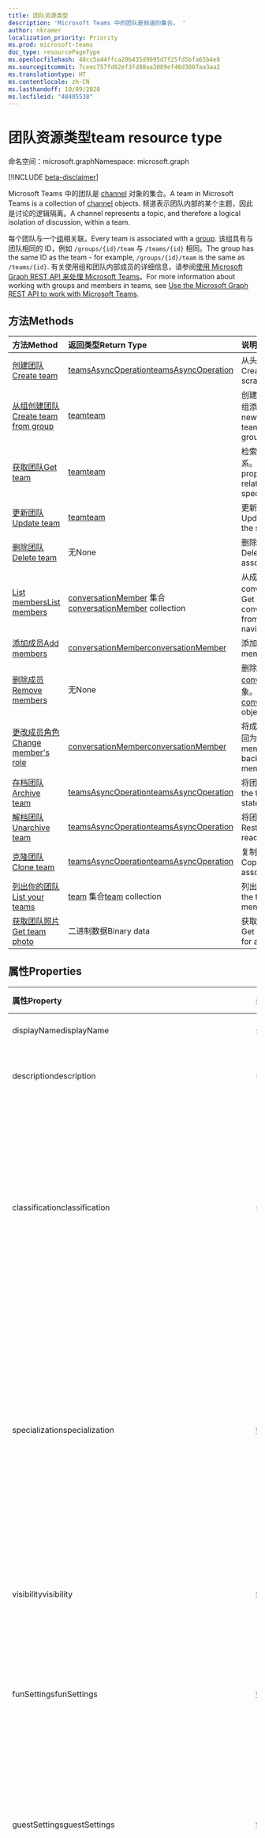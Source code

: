 ```yaml
---
title: 团队资源类型
description: 'Microsoft Teams 中的团队是频道的集合。 '
author: nkramer
localization_priority: Priority
ms.prod: microsoft-teams
doc_type: resourcePageType
ms.openlocfilehash: 48cc5a44ffca20b435d9095d7f25fd5bfa65b4e8
ms.sourcegitcommit: 7ceec757fd82ef3fd80aa3089ef46d3807aa3aa2
ms.translationtype: HT
ms.contentlocale: zh-CN
ms.lasthandoff: 10/09/2020
ms.locfileid: "48405538"
---
```

# <a name="team-resource-type"></a><span data-ttu-id="ef902-103">团队资源类型</span><span class="sxs-lookup"><span data-stu-id="ef902-103">team resource type</span></span>

<span data-ttu-id="ef902-104">命名空间：microsoft.graph</span><span class="sxs-lookup"><span data-stu-id="ef902-104">Namespace: microsoft.graph</span></span>

[!INCLUDE [beta-disclaimer](../../includes/beta-disclaimer.md)]

<span data-ttu-id="ef902-105">Microsoft Teams 中的团队是 [channel](channel.md) 对象的集合。</span><span class="sxs-lookup"><span data-stu-id="ef902-105">A team in Microsoft Teams is a collection of [channel](channel.md) objects.</span></span> <span data-ttu-id="ef902-106">频道表示团队内部的某个主题，因此是讨论的逻辑隔离。</span><span class="sxs-lookup"><span data-stu-id="ef902-106">A channel represents a topic, and therefore a logical isolation of discussion, within a team.</span></span>

<span data-ttu-id="ef902-107">每个团队与一个[组](../resources/group.md)相关联。</span><span class="sxs-lookup"><span data-stu-id="ef902-107">Every team is associated with a [group](../resources/group.md).</span></span> <span data-ttu-id="ef902-108">该组具有与团队相同的 ID，例如 `/groups/{id}/team` 与 `/teams/{id}` 相同。</span><span class="sxs-lookup"><span data-stu-id="ef902-108">The group has the same ID as the team - for example, `/groups/{id}/team` is the same as `/teams/{id}`.</span></span> <span data-ttu-id="ef902-109">有关使用组和团队内部成员的详细信息，请参阅[使用 Microsoft Graph REST API 来处理 Microsoft Teams](teams-api-overview.md)。</span><span class="sxs-lookup"><span data-stu-id="ef902-109">For more information about working with groups and members in teams, see [Use the Microsoft Graph REST API to work with Microsoft Teams](teams-api-overview.md).</span></span>

## <a name="methods"></a><span data-ttu-id="ef902-110">方法</span><span class="sxs-lookup"><span data-stu-id="ef902-110">Methods</span></span>

| <span data-ttu-id="ef902-111">方法</span><span class="sxs-lookup"><span data-stu-id="ef902-111">Method</span></span>       | <span data-ttu-id="ef902-112">返回类型</span><span class="sxs-lookup"><span data-stu-id="ef902-112">Return Type</span></span>  |<span data-ttu-id="ef902-113">说明</span><span class="sxs-lookup"><span data-stu-id="ef902-113">Description</span></span>|
|:---------------|:--------|:----------|
|[<span data-ttu-id="ef902-114">创建团队</span><span class="sxs-lookup"><span data-stu-id="ef902-114">Create team</span></span>](../api/team-post.md) | [<span data-ttu-id="ef902-115">teamsAsyncOperation</span><span class="sxs-lookup"><span data-stu-id="ef902-115">teamsAsyncOperation</span></span>](teamsasyncoperation.md) | <span data-ttu-id="ef902-116">从头开始创建团队。</span><span class="sxs-lookup"><span data-stu-id="ef902-116">Create a team from scratch.</span></span> |
|[<span data-ttu-id="ef902-117">从组创建团队</span><span class="sxs-lookup"><span data-stu-id="ef902-117">Create team from group</span></span>](../api/team-put-teams.md) | [<span data-ttu-id="ef902-118">team</span><span class="sxs-lookup"><span data-stu-id="ef902-118">team</span></span>](team.md) | <span data-ttu-id="ef902-119">创建新的团队，或向现有组添加团队。</span><span class="sxs-lookup"><span data-stu-id="ef902-119">Create a new team, or add a team to an existing group.</span></span>|
|[<span data-ttu-id="ef902-120">获取团队</span><span class="sxs-lookup"><span data-stu-id="ef902-120">Get team</span></span>](../api/team-get.md) | [<span data-ttu-id="ef902-121">team</span><span class="sxs-lookup"><span data-stu-id="ef902-121">team</span></span>](team.md) | <span data-ttu-id="ef902-122">检索指定团队的属性和关系。</span><span class="sxs-lookup"><span data-stu-id="ef902-122">Retrieve the properties and relationships of the specified team.</span></span>|
|[<span data-ttu-id="ef902-123">更新团队</span><span class="sxs-lookup"><span data-stu-id="ef902-123">Update team</span></span>](../api/team-update.md) | [<span data-ttu-id="ef902-124">team</span><span class="sxs-lookup"><span data-stu-id="ef902-124">team</span></span>](team.md) |<span data-ttu-id="ef902-125">更新指定团队的属性。</span><span class="sxs-lookup"><span data-stu-id="ef902-125">Update the properties of the specified team.</span></span> |
|[<span data-ttu-id="ef902-126">删除团队</span><span class="sxs-lookup"><span data-stu-id="ef902-126">Delete team</span></span>](../api/group-delete.md) | <span data-ttu-id="ef902-127">无</span><span class="sxs-lookup"><span data-stu-id="ef902-127">None</span></span> |<span data-ttu-id="ef902-128">删除团队及其关联的组。</span><span class="sxs-lookup"><span data-stu-id="ef902-128">Delete the team and its associated group.</span></span> |
|[<span data-ttu-id="ef902-129">List members</span><span class="sxs-lookup"><span data-stu-id="ef902-129">List members</span></span>](../api/team-list-members.md)|<span data-ttu-id="ef902-130">[conversationMember](../resources/conversationmember.md) 集合</span><span class="sxs-lookup"><span data-stu-id="ef902-130">[conversationMember](../resources/conversationmember.md) collection</span></span>|<span data-ttu-id="ef902-131">从成员导航属性中获取 conversationMembers。</span><span class="sxs-lookup"><span data-stu-id="ef902-131">Get the conversationMembers from the members navigation property.</span></span>|
|[<span data-ttu-id="ef902-132">添加成员</span><span class="sxs-lookup"><span data-stu-id="ef902-132">Add members</span></span>](../api/team-post-members.md)|[<span data-ttu-id="ef902-133">conversationMember</span><span class="sxs-lookup"><span data-stu-id="ef902-133">conversationMember</span></span>](../resources/conversationmember.md)|<span data-ttu-id="ef902-134">添加新成员。</span><span class="sxs-lookup"><span data-stu-id="ef902-134">Add a new member.</span></span>|
|[<span data-ttu-id="ef902-135">删除成员</span><span class="sxs-lookup"><span data-stu-id="ef902-135">Remove members</span></span>](../api/team-delete-members.md)|<span data-ttu-id="ef902-136">无</span><span class="sxs-lookup"><span data-stu-id="ef902-136">None</span></span>|<span data-ttu-id="ef902-137">删除 [conversationMember](../resources/conversationmember.md) 对象。</span><span class="sxs-lookup"><span data-stu-id="ef902-137">Delete a [conversationMember](../resources/conversationmember.md) object.</span></span>|
|[<span data-ttu-id="ef902-138">更改成员角色</span><span class="sxs-lookup"><span data-stu-id="ef902-138">Change member's role</span></span>](../api/conversationmember-update.md)|[<span data-ttu-id="ef902-139">conversationMember</span><span class="sxs-lookup"><span data-stu-id="ef902-139">conversationMember</span></span>](../resources/conversationmember.md)|<span data-ttu-id="ef902-140">将成员更改为所有者或返回为常规成员。</span><span class="sxs-lookup"><span data-stu-id="ef902-140">Change a member to an owner or back to a regular member.</span></span>|
|[<span data-ttu-id="ef902-141">存档团队</span><span class="sxs-lookup"><span data-stu-id="ef902-141">Archive team</span></span>](../api/team-archive.md) | [<span data-ttu-id="ef902-142">teamsAsyncOperation</span><span class="sxs-lookup"><span data-stu-id="ef902-142">teamsAsyncOperation</span></span>](../resources/teamsasyncoperation.md) |<span data-ttu-id="ef902-143">将团队置于只读状态。</span><span class="sxs-lookup"><span data-stu-id="ef902-143">Put the team in a read-only state.</span></span> |
|[<span data-ttu-id="ef902-144">解档团队</span><span class="sxs-lookup"><span data-stu-id="ef902-144">Unarchive team</span></span>](../api/team-unarchive.md) | [<span data-ttu-id="ef902-145">teamsAsyncOperation</span><span class="sxs-lookup"><span data-stu-id="ef902-145">teamsAsyncOperation</span></span>](../resources/teamsasyncoperation.md) |<span data-ttu-id="ef902-146">将团队还原到读写状态。</span><span class="sxs-lookup"><span data-stu-id="ef902-146">Restore the team to a read-write state.</span></span> |
|[<span data-ttu-id="ef902-147">克隆团队</span><span class="sxs-lookup"><span data-stu-id="ef902-147">Clone team</span></span>](../api/team-clone.md) | [<span data-ttu-id="ef902-148">teamsAsyncOperation</span><span class="sxs-lookup"><span data-stu-id="ef902-148">teamsAsyncOperation</span></span>](../resources/teamsasyncoperation.md) |<span data-ttu-id="ef902-149">复制团队及其关联的组。</span><span class="sxs-lookup"><span data-stu-id="ef902-149">Copy the team and its associated group.</span></span> |
|[<span data-ttu-id="ef902-150">列出你的团队</span><span class="sxs-lookup"><span data-stu-id="ef902-150">List your teams</span></span>](../api/user-list-joinedteams.md) | <span data-ttu-id="ef902-151">[team](team.md) 集合</span><span class="sxs-lookup"><span data-stu-id="ef902-151">[team](team.md) collection</span></span> | <span data-ttu-id="ef902-152">列出你属于的团队。</span><span class="sxs-lookup"><span data-stu-id="ef902-152">List the teams you are a member of.</span></span> |
|[<span data-ttu-id="ef902-153">获取团队照片</span><span class="sxs-lookup"><span data-stu-id="ef902-153">Get team photo</span></span>](../api/team-get-photo.md) | <span data-ttu-id="ef902-154">二进制数据</span><span class="sxs-lookup"><span data-stu-id="ef902-154">Binary data</span></span> | <span data-ttu-id="ef902-155">获取团队的照片（图片）。</span><span class="sxs-lookup"><span data-stu-id="ef902-155">Get the photo (picture) for a team.</span></span> |

## <a name="properties"></a><span data-ttu-id="ef902-156">属性</span><span class="sxs-lookup"><span data-stu-id="ef902-156">Properties</span></span>

| <span data-ttu-id="ef902-157">属性</span><span class="sxs-lookup"><span data-stu-id="ef902-157">Property</span></span> | <span data-ttu-id="ef902-158">类型</span><span class="sxs-lookup"><span data-stu-id="ef902-158">Type</span></span> | <span data-ttu-id="ef902-159">说明</span><span class="sxs-lookup"><span data-stu-id="ef902-159">Description</span></span> |
|:---------------|:--------|:----------|
|<span data-ttu-id="ef902-160">displayName</span><span class="sxs-lookup"><span data-stu-id="ef902-160">displayName</span></span>|<span data-ttu-id="ef902-161">string</span><span class="sxs-lookup"><span data-stu-id="ef902-161">string</span></span>| <span data-ttu-id="ef902-162">团队的名称。</span><span class="sxs-lookup"><span data-stu-id="ef902-162">The name of the team.</span></span> |
|<span data-ttu-id="ef902-163">description</span><span class="sxs-lookup"><span data-stu-id="ef902-163">description</span></span>|<span data-ttu-id="ef902-164">string</span><span class="sxs-lookup"><span data-stu-id="ef902-164">string</span></span>| <span data-ttu-id="ef902-165">组的说明（可选）。</span><span class="sxs-lookup"><span data-stu-id="ef902-165">An optional description for the team.</span></span> |
|<span data-ttu-id="ef902-166">classification</span><span class="sxs-lookup"><span data-stu-id="ef902-166">classification</span></span>|<span data-ttu-id="ef902-167">string</span><span class="sxs-lookup"><span data-stu-id="ef902-167">string</span></span>| <span data-ttu-id="ef902-168">标签（可选）。</span><span class="sxs-lookup"><span data-stu-id="ef902-168">An optional label.</span></span> <span data-ttu-id="ef902-169">通常说明团队的数据或业务敏感性。</span><span class="sxs-lookup"><span data-stu-id="ef902-169">Typically describes the data or business sensitivity of the team.</span></span> <span data-ttu-id="ef902-170">必须与租户目录中的一个预配置集匹配。</span><span class="sxs-lookup"><span data-stu-id="ef902-170">Must match one of a pre-configured set in the tenant's directory.</span></span> |
|<span data-ttu-id="ef902-171">specialization</span><span class="sxs-lookup"><span data-stu-id="ef902-171">specialization</span></span>|[<span data-ttu-id="ef902-172">teamSpecialization</span><span class="sxs-lookup"><span data-stu-id="ef902-172">teamSpecialization</span></span>](teamspecialization.md)| <span data-ttu-id="ef902-173">可选。</span><span class="sxs-lookup"><span data-stu-id="ef902-173">Optional.</span></span> <span data-ttu-id="ef902-174">指示团队是否适用于特定用例。</span><span class="sxs-lookup"><span data-stu-id="ef902-174">Indicates whether the team is intended for a particular use case.</span></span>  <span data-ttu-id="ef902-175">每个团队专用化都可以访问针对其用例的独特行为和体验。</span><span class="sxs-lookup"><span data-stu-id="ef902-175">Each team specialization has access to unique behaviors and experiences targeted to its use case.</span></span> |
|<span data-ttu-id="ef902-176">visibility</span><span class="sxs-lookup"><span data-stu-id="ef902-176">visibility</span></span>|[<span data-ttu-id="ef902-177">teamVisibilityType</span><span class="sxs-lookup"><span data-stu-id="ef902-177">teamVisibilityType</span></span>](teamvisibilitytype.md)| <span data-ttu-id="ef902-178">组和团队的可见性。</span><span class="sxs-lookup"><span data-stu-id="ef902-178">The visibility of the group and team.</span></span> <span data-ttu-id="ef902-179">默认值为 Public。</span><span class="sxs-lookup"><span data-stu-id="ef902-179">Defaults to Public.</span></span> |
|<span data-ttu-id="ef902-180">funSettings</span><span class="sxs-lookup"><span data-stu-id="ef902-180">funSettings</span></span>|[<span data-ttu-id="ef902-181">teamFunSettings</span><span class="sxs-lookup"><span data-stu-id="ef902-181">teamFunSettings</span></span>](teamfunsettings.md) |<span data-ttu-id="ef902-182">用于配置团队中 Giphy、成员和贴纸使用情况的设置。</span><span class="sxs-lookup"><span data-stu-id="ef902-182">Settings to configure use of Giphy, memes, and stickers in the team.</span></span>|
|<span data-ttu-id="ef902-183">guestSettings</span><span class="sxs-lookup"><span data-stu-id="ef902-183">guestSettings</span></span>|[<span data-ttu-id="ef902-184">teamGuestSettings</span><span class="sxs-lookup"><span data-stu-id="ef902-184">teamGuestSettings</span></span>](teamguestsettings.md) |<span data-ttu-id="ef902-185">用于配置来宾是否可以在团队中创建、更新或删除频道的设置。</span><span class="sxs-lookup"><span data-stu-id="ef902-185">Settings to configure whether guests can create, update, or delete channels in the team.</span></span>|
|<span data-ttu-id="ef902-186">internalId</span><span class="sxs-lookup"><span data-stu-id="ef902-186">internalId</span></span> | <span data-ttu-id="ef902-187">字符串</span><span class="sxs-lookup"><span data-stu-id="ef902-187">string</span></span> | <span data-ttu-id="ef902-188">已在一些位置（如审核日志/[Office 365 管理活动 API](/office/office-365-management-api/office-365-management-activity-api-reference)）使用的团队唯一 ID。</span><span class="sxs-lookup"><span data-stu-id="ef902-188">A unique ID for the team that has been used in a few places such as the audit log/[Office 365 Management Activity API](/office/office-365-management-api/office-365-management-activity-api-reference).</span></span> |
|<span data-ttu-id="ef902-189">isArchived</span><span class="sxs-lookup"><span data-stu-id="ef902-189">isArchived</span></span>|<span data-ttu-id="ef902-190">Boolean</span><span class="sxs-lookup"><span data-stu-id="ef902-190">Boolean</span></span>|<span data-ttu-id="ef902-191">此团队是否处于只读模式。</span><span class="sxs-lookup"><span data-stu-id="ef902-191">Whether this team is in read-only mode.</span></span> |
|<span data-ttu-id="ef902-192">memberSettings</span><span class="sxs-lookup"><span data-stu-id="ef902-192">memberSettings</span></span>|[<span data-ttu-id="ef902-193">teamMemberSettings</span><span class="sxs-lookup"><span data-stu-id="ef902-193">teamMemberSettings</span></span>](teammembersettings.md) |<span data-ttu-id="ef902-194">用于配置成员是否可以在团队中执行某些操作（例如，创建频道和添加机器人）的设置。</span><span class="sxs-lookup"><span data-stu-id="ef902-194">Settings to configure whether members can perform certain actions, for example, create channels and add bots, in the team.</span></span>|
|<span data-ttu-id="ef902-195">messagingSettings</span><span class="sxs-lookup"><span data-stu-id="ef902-195">messagingSettings</span></span>|[<span data-ttu-id="ef902-196">teamMessagingSettings</span><span class="sxs-lookup"><span data-stu-id="ef902-196">teamMessagingSettings</span></span>](teammessagingsettings.md) |<span data-ttu-id="ef902-197">用于配置团队中的消息传递和提及的设置。</span><span class="sxs-lookup"><span data-stu-id="ef902-197">Settings to configure messaging and mentions in the team.</span></span>|
|<span data-ttu-id="ef902-198">discoverySettings</span><span class="sxs-lookup"><span data-stu-id="ef902-198">discoverySettings</span></span>|[<span data-ttu-id="ef902-199">teamDiscoverySettings</span><span class="sxs-lookup"><span data-stu-id="ef902-199">teamDiscoverySettings</span></span>](teamdiscoverysettings.md) |<span data-ttu-id="ef902-200">用于让他人配置团队可发现性的设置。</span><span class="sxs-lookup"><span data-stu-id="ef902-200">Settings to configure team discoverability by others.</span></span>|
|<span data-ttu-id="ef902-201">webUrl</span><span class="sxs-lookup"><span data-stu-id="ef902-201">webUrl</span></span>|<span data-ttu-id="ef902-202">string (readonly)</span><span class="sxs-lookup"><span data-stu-id="ef902-202">string (readonly)</span></span> | <span data-ttu-id="ef902-203">用于转到 Microsoft Teams 客户端中团队的超链接。</span><span class="sxs-lookup"><span data-stu-id="ef902-203">A hyperlink that will go to the team in the Microsoft Teams client.</span></span> <span data-ttu-id="ef902-204">这是在 Microsoft Teams 客户端中右键单击团队并选择**获取团队链接**时获取的 URL。</span><span class="sxs-lookup"><span data-stu-id="ef902-204">This is the URL that you get when you right-click a team in the Microsoft Teams client and select **Get link to team**.</span></span> <span data-ttu-id="ef902-205">应将此 URL 视为不透明的 blob，而不对其进行解析。</span><span class="sxs-lookup"><span data-stu-id="ef902-205">This URL should be treated as an opaque blob, and not parsed.</span></span> |
|<span data-ttu-id="ef902-206">classSettings</span><span class="sxs-lookup"><span data-stu-id="ef902-206">classSettings</span></span>|[<span data-ttu-id="ef902-207">teamClassSettings</span><span class="sxs-lookup"><span data-stu-id="ef902-207">teamClassSettings</span></span>](teamclasssettings.md) |<span data-ttu-id="ef902-208">配置班级设置。</span><span class="sxs-lookup"><span data-stu-id="ef902-208">Configure settings of a class.</span></span> <span data-ttu-id="ef902-209">仅当团队代表班级时可用。</span><span class="sxs-lookup"><span data-stu-id="ef902-209">Available only when the team represents a class.</span></span>|
|<span data-ttu-id="ef902-210">isMembershipLimitedToOwners</span><span class="sxs-lookup"><span data-stu-id="ef902-210">isMembershipLimitedToOwners</span></span>|<span data-ttu-id="ef902-211">布尔值</span><span class="sxs-lookup"><span data-stu-id="ef902-211">Boolean</span></span>|<span data-ttu-id="ef902-212">如果设置为“`true`”，则团队当前处于“仅所有者”团队成员身份状态，且其他团队成员（如学生）不可访问。</span><span class="sxs-lookup"><span data-stu-id="ef902-212">If set to `true`, the team is currently in the owner-only team membership state and not accessible by other team members, such as students.</span></span>|
|<span data-ttu-id="ef902-213">createdDateTime</span><span class="sxs-lookup"><span data-stu-id="ef902-213">createdDateTime</span></span>|<span data-ttu-id="ef902-214">dateTimeOffset</span><span class="sxs-lookup"><span data-stu-id="ef902-214">dateTimeOffset</span></span>|<span data-ttu-id="ef902-215">只读。</span><span class="sxs-lookup"><span data-stu-id="ef902-215">Read only.</span></span> <span data-ttu-id="ef902-216">创建团队的时间戳。</span><span class="sxs-lookup"><span data-stu-id="ef902-216">Timestamp at which the team was created.</span></span>|

### <a name="instance-attributes"></a><span data-ttu-id="ef902-217">实例属性</span><span class="sxs-lookup"><span data-stu-id="ef902-217">Instance attributes</span></span>

<span data-ttu-id="ef902-p109">实例属性是具有特殊行为的属性。这些属性是临时的，并且 a) 定义服务应执行的行为或 b) 提供短期的属性值，例如过期项目的下载 URL。</span><span class="sxs-lookup"><span data-stu-id="ef902-p109">Instance attributes are properties with special behaviors. These properties are temporary and either a) define behavior the service should perform or b) provide short-term property values, like a download URL for an item that expires.</span></span>

| <span data-ttu-id="ef902-220">属性名称</span><span class="sxs-lookup"><span data-stu-id="ef902-220">Property name</span></span>| <span data-ttu-id="ef902-221">类型</span><span class="sxs-lookup"><span data-stu-id="ef902-221">Type</span></span>   | <span data-ttu-id="ef902-222">说明</span><span class="sxs-lookup"><span data-stu-id="ef902-222">Description</span></span>
|:-----------------------|:-------|:-------------------------|
|<span data-ttu-id="ef902-223">@microsoft. graph teamCreationMode</span><span class="sxs-lookup"><span data-stu-id="ef902-223">@microsoft.graph.teamCreationMode</span></span>|<span data-ttu-id="ef902-224">string</span><span class="sxs-lookup"><span data-stu-id="ef902-224">string</span></span>|<span data-ttu-id="ef902-225">指示团队处于迁移状态，并且当前正用于迁移目的。</span><span class="sxs-lookup"><span data-stu-id="ef902-225">Indicates the team is in migration state and is currently being used for migration purposes.</span></span> <span data-ttu-id="ef902-226">它接受一个值：`migration`。</span><span class="sxs-lookup"><span data-stu-id="ef902-226">It accepts one value: `migration`.</span></span>|

<span data-ttu-id="ef902-227">有关 POST 请求示例，请参阅[请求（在迁移状态下创建团队）](https://github.com/MicrosoftDocs/msteams-docs/blob/add-import-messages/msteams-platform/graph-api/import-messages/import-external-messages-to-teams.md#request-create-team-in-migration-state)。</span><span class="sxs-lookup"><span data-stu-id="ef902-227">For a POST request example, see [Request(create team in migration state)](https://github.com/MicrosoftDocs/msteams-docs/blob/add-import-messages/msteams-platform/graph-api/import-messages/import-external-messages-to-teams.md#request-create-team-in-migration-state).</span></span>

## <a name="relationships"></a><span data-ttu-id="ef902-228">关系</span><span class="sxs-lookup"><span data-stu-id="ef902-228">Relationships</span></span>

| <span data-ttu-id="ef902-229">关系</span><span class="sxs-lookup"><span data-stu-id="ef902-229">Relationship</span></span> | <span data-ttu-id="ef902-230">类型</span><span class="sxs-lookup"><span data-stu-id="ef902-230">Type</span></span> | <span data-ttu-id="ef902-231">说明</span><span class="sxs-lookup"><span data-stu-id="ef902-231">Description</span></span> |
|:---------------|:--------|:----------|
|<span data-ttu-id="ef902-232">channels</span><span class="sxs-lookup"><span data-stu-id="ef902-232">channels</span></span>|<span data-ttu-id="ef902-233">[channel](channel.md) 集合</span><span class="sxs-lookup"><span data-stu-id="ef902-233">[channel](channel.md) collection</span></span>|<span data-ttu-id="ef902-234">与团队相关的频道和消息的集合。</span><span class="sxs-lookup"><span data-stu-id="ef902-234">The collection of channels & messages associated with the team.</span></span>|
|<span data-ttu-id="ef902-235">installedApps</span><span class="sxs-lookup"><span data-stu-id="ef902-235">installedApps</span></span>|<span data-ttu-id="ef902-236">[teamsAppInstallation](teamsappinstallation.md) 集合</span><span class="sxs-lookup"><span data-stu-id="ef902-236">[teamsAppInstallation](teamsappinstallation.md) collection</span></span>|<span data-ttu-id="ef902-237">此团队中安装的应用。</span><span class="sxs-lookup"><span data-stu-id="ef902-237">The apps installed in this team.</span></span>|
|<span data-ttu-id="ef902-238">members</span><span class="sxs-lookup"><span data-stu-id="ef902-238">members</span></span>|<span data-ttu-id="ef902-239">[conversationMember](../resources/conversationmember.md) 集合</span><span class="sxs-lookup"><span data-stu-id="ef902-239">[conversationMember](../resources/conversationmember.md) collection</span></span>|<span data-ttu-id="ef902-240">团队的成员和所有者。</span><span class="sxs-lookup"><span data-stu-id="ef902-240">Members and owners of the team.</span></span>|
|<span data-ttu-id="ef902-241">owners</span><span class="sxs-lookup"><span data-stu-id="ef902-241">owners</span></span>|[<span data-ttu-id="ef902-242">user</span><span class="sxs-lookup"><span data-stu-id="ef902-242">user</span></span>](user.md)| <span data-ttu-id="ef902-243">此团队的所有者列表。</span><span class="sxs-lookup"><span data-stu-id="ef902-243">The list of this team's owners.</span></span> <span data-ttu-id="ef902-244">目前，在使用应用程序权限创建团队时，必须指定一个所有者。</span><span class="sxs-lookup"><span data-stu-id="ef902-244">Currently, when creating a team using application permissions, exactly one owner must be specified.</span></span> <span data-ttu-id="ef902-245">当使用用户委派的权限时，不能指定任何所有者（当前用户是所有者）。</span><span class="sxs-lookup"><span data-stu-id="ef902-245">When using user delegated permissions, no owner can be specified (the current user is the owner).</span></span> <span data-ttu-id="ef902-246">必须将所有者指定为对象 ID (GUID)，而不是 UPN。</span><span class="sxs-lookup"><span data-stu-id="ef902-246">Owner must be specified as an object ID (GUID), not a UPN.</span></span> |
|<span data-ttu-id="ef902-247">operations</span><span class="sxs-lookup"><span data-stu-id="ef902-247">operations</span></span>|<span data-ttu-id="ef902-248">[teamsAsyncOperation](teamsasyncoperation.md) 集合</span><span class="sxs-lookup"><span data-stu-id="ef902-248">[teamsAsyncOperation](teamsasyncoperation.md) collection</span></span>| <span data-ttu-id="ef902-249">在此团队中运行过或正在运行的异步操作。</span><span class="sxs-lookup"><span data-stu-id="ef902-249">The async operations that ran or are running on this team.</span></span> | 
|<span data-ttu-id="ef902-250">photo</span><span class="sxs-lookup"><span data-stu-id="ef902-250">photo</span></span>|[<span data-ttu-id="ef902-251">profilePhoto</span><span class="sxs-lookup"><span data-stu-id="ef902-251">profilePhoto</span></span>](../resources/profilephoto.md)|<span data-ttu-id="ef902-252">团队照片。</span><span class="sxs-lookup"><span data-stu-id="ef902-252">The team photo.</span></span>|
|[<span data-ttu-id="ef902-253">primaryChannel</span><span class="sxs-lookup"><span data-stu-id="ef902-253">primaryChannel</span></span>](../api/team-get-primarychannel.md)|[<span data-ttu-id="ef902-254">频道</span><span class="sxs-lookup"><span data-stu-id="ef902-254">channel</span></span>](channel.md)| <span data-ttu-id="ef902-255">团队的常规频道。</span><span class="sxs-lookup"><span data-stu-id="ef902-255">The general channel for the team.</span></span> | 
|<span data-ttu-id="ef902-256">schedule</span><span class="sxs-lookup"><span data-stu-id="ef902-256">schedule</span></span>|[<span data-ttu-id="ef902-257">日程安排</span><span class="sxs-lookup"><span data-stu-id="ef902-257">schedule</span></span>](schedule.md)| <span data-ttu-id="ef902-258">此团队的排班安排。</span><span class="sxs-lookup"><span data-stu-id="ef902-258">The schedule of shifts for this team.</span></span>|
|<span data-ttu-id="ef902-259">template</span><span class="sxs-lookup"><span data-stu-id="ef902-259">template</span></span>|[<span data-ttu-id="ef902-260">teamsTemplate</span><span class="sxs-lookup"><span data-stu-id="ef902-260">teamsTemplate</span></span>](teamstemplate.md)| <span data-ttu-id="ef902-261">创建此团队时所使用的模板。</span><span class="sxs-lookup"><span data-stu-id="ef902-261">The template this team was created from.</span></span> <span data-ttu-id="ef902-262">请参阅[可用模板](/MicrosoftTeams/get-started-with-teams-templates)。</span><span class="sxs-lookup"><span data-stu-id="ef902-262">See [available templates](/MicrosoftTeams/get-started-with-teams-templates).</span></span> |

## <a name="json-representation"></a><span data-ttu-id="ef902-263">JSON 表示形式</span><span class="sxs-lookup"><span data-stu-id="ef902-263">JSON representation</span></span>

<span data-ttu-id="ef902-264">下面是资源的 JSON 表示形式。</span><span class="sxs-lookup"><span data-stu-id="ef902-264">The following is a JSON representation of the resource.</span></span>

><span data-ttu-id="ef902-265">**注意：** 如果团队属于班级类型，则会在团队上应用 **classSettings** 属性。</span><span class="sxs-lookup"><span data-stu-id="ef902-265">**Note:** If the team is of type class, a **classSettings** property is applied on the team.</span></span>

<!-- {
  "blockType": "resource",
  "@odata.type": "microsoft.graph.team",
  "baseType": "microsoft.graph.entity"
}-->

```json
{
  "guestSettings": {"@odata.type": "microsoft.graph.teamGuestSettings"},
  "memberSettings": {"@odata.type": "microsoft.graph.teamMemberSettings"},
  "messagingSettings": {"@odata.type": "microsoft.graph.teamMessagingSettings"},
  "funSettings": {"@odata.type": "microsoft.graph.teamFunSettings"},
  "discoverySettings": {"@odata.type": "microsoft.graph.teamDiscoverySettings"},
  "internalId": "string",
  "isArchived": false,
  "webUrl": "string (URL)",
  "displayName": "string",
  "description": "string",
  "classification": "string",
  "specialization": "string",
  "visibility": "string",
  "classSettings": {"@odata.type": "microsoft.graph.teamClassSettings"},
  "isMembershipLimitedToOwners":"boolean",
  "createdDateTime": "string (timestamp)"
}
```

<!-- uuid: 8fcb5dbc-d5aa-4681-8e31-b001d5168d79
2015-10-25 14:57:30 UTC -->
<!--
{
  "type": "#page.annotation",
  "description": "team resource",
  "keywords": "",
  "section": "documentation",
  "tocPath": "",
  "suppressions": []
}
-->

## <a name="see-also"></a><span data-ttu-id="ef902-266">另请参阅</span><span class="sxs-lookup"><span data-stu-id="ef902-266">See also</span></span>

- [<span data-ttu-id="ef902-267">将 Microsoft Graph API 与 Microsoft Teams 结合使用</span><span class="sxs-lookup"><span data-stu-id="ef902-267">Use the Microsoft Graph API to work with Microsoft Teams</span></span>](teams-api-overview.md)
- [<span data-ttu-id="ef902-268">创建包含团队的组</span><span class="sxs-lookup"><span data-stu-id="ef902-268">Creating a group with a team</span></span>](/graph/teams-create-group-and-team)
- [<span data-ttu-id="ef902-269">列出所有团队</span><span class="sxs-lookup"><span data-stu-id="ef902-269">List all teams</span></span>](/graph/teams-list-all-teams)


